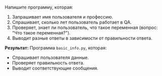 Напишите программу, которая:
1. Запрашивает имя пользователя и профессию.
2. Спрашивает, сколько лет пользователь работает в QA.
3. Проверяет, знает ли пользователь, что такое переменная (вопрос: "Что такое переменная?").
4. Выводит разные ответы в зависимости от правильности ответа.

**Результат:**
Программа `basic_info.py`, которая:
- Спрашивает пользователя данные.
- Проверяет правильность ответа.
- Выводит соответствующие сообщения.